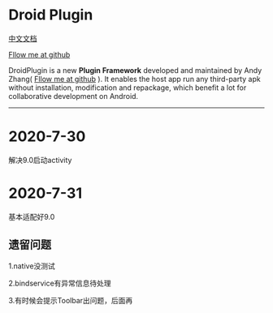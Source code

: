 Droid Plugin
======

[中文文档](readme_cn.md "中文文档")

[Fllow me at github](https://github.com/cmzy)

DroidPlugin is a new **Plugin Framework** developed and maintained by Andy Zhang( [Fllow me at github](https://github.com/cmzy) ).
It enables the host app run any third-party apk without installation, modification and repackage, which benefit a lot for collaborative development on Android.

-------

# 2020-7-30

解决9.0启动activity

# 2020-7-31

基本适配好9.0

## 遗留问题 

1.native没测试

2.bindservice有异常信息待处理

3.有时候会提示Toolbar出问题，后面再

